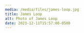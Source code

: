 ```yaml
---
media: /media/files/james-loop.jpg
title: James Loop
alt: Photo of James Loop
date: 2023-12-11T15:57:00-0500
---
```

